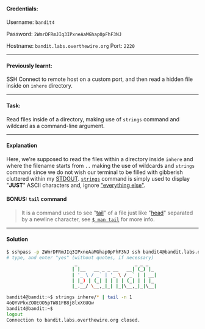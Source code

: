 #### Credentials:
Username: `bandit4`

Password: `2WmrDFRmJIq3IPxneAaMGhap0pFhF3NJ`

Hostname: `bandit.labs.overthewire.org`
Port: `2220`

---
#### Previously learnt:
SSH Connect to remote host on a custom port, and then read a hidden file inside on `inhere` directory.

---
#### Task:

Read files inside of a directory, making use of `strings` command and wildcard as a command-line argument.

---
#### Explanation

Here, we're supposed to read the files within a directory inside `inhere` and where the filename starts from `..` making the use of wildcards and `strings` command since we do not wish our terminal to be filled with gibberish cluttered within my [STDOUT](https://en.wikipedia.org/wiki/Standard_streams). [`strings`](https://www.man7.org/linux/man-pages/man1/strings.1.html) command is simply used to display "**JUST**" ASCII characters and, ignore <u>"everything else"</u>.

#### BONUS: `tail` command
> It is a command used to see "[tail](https://www.man7.org/linux/man-pages/man1/tail.1.html)" of a file just like "[head](https://www.man7.org/linux/man-pages/man1/head.1.html)" separated by a newline character, see [`$ man tail`](https://www.man7.org/linux/man-pages/man1/tail.1.html) for more info.

---
#### Solution
```bash
$ sshpass -p 2WmrDFRmJIq3IPxneAaMGhap0pFhF3NJ ssh bandit4@bandit.labs.overthewire.org -p 2220
# type, and enter "yes" (without quotes, if necessary)
                         _                     _ _ _
                        | |__   __ _ _ __   __| (_) |_
                        | '_ \ / _` | '_ \ / _` | | __|
                        | |_) | (_| | | | | (_| | | |_
                        |_.__/ \__,_|_| |_|\__,_|_|\__|

bandit4@bandit:~$ strings inhere/* | tail -n 1
4oQYVPkxZOOEOO5pTW81FB8j8lxXGUQw
bandit4@bandit:~$
logout
Connection to bandit.labs.overthewire.org closed.
```
